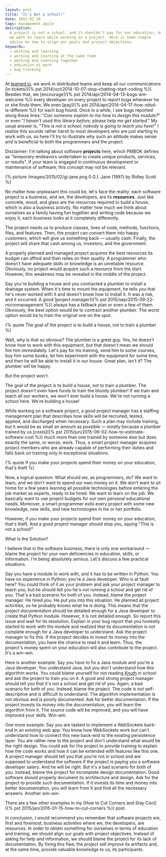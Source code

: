 ```yaml
---
layout: post
title: "It's Not a School!"
date: 2015-02-16
tags: management agile
description:
  A project is not a school, and it shouldn't pay for our education; however,
  we want to learn while working on a project. Here is some simple
  advice on how to align our goals and project objectives.
keywords:
  - working and learning
  - working and learning at the same time
  - working and learning together
  - education at work
  - bug tracking
---
```


At [teamed.io](http://www.teamed.io), we work in distributed teams and
keep all our communications [in tickets]({% pst 2014/oct/2014-10-07-stop-chatting-start-coding %}).
Besides that, we [encourage]({% pst 2014/apr/2014-04-13-bugs-are-welcome %})
every developer on every project to
report bugs whenever he or she finds them. We even
[pay]({% pst 2014/apr/2014-04-17-how-xdsd-is-different %}) for each bug found.
Once in a while, I see bugs reported along these lines: "_Can someone explain
to me how to design this module?_" or even "_I haven't used this library before;
please help me get started_." My usual answer is, "_This is not a school; nobody
is going to teach you here!_" I realize this sounds
rather harsh to most developers who are just starting to work with us, so
here I'll try to illustrate why such an attitude makes sense and is beneficial to both
the programmers and the project.

Disclaimer: I'm talking about software **projects** here, which PMBOK defines
as "_temporary_ endeavors undertaken to create unique
products, services, or results". If your team is engaged in continuous
development or maintenance of software, this concept may not be relevant.

<!--more-->

{% picture /images/2015/02/gi-jane.png 0 G.I. Jane (1997) by Ridley Scott %}

No matter how unpleasant this could be, let's face the reality:
each software project is a business, and we, the developers, are
its **resources**. Just like concrete, wood, and glass are the resources required
to build a house, which is also a business activity. No matter how much we think
about ourselves as a family having fun together and writing code because
we enjoy it, each business looks at it completely differently.

The project needs us to produce classes, lines of code, methods, functions,
files, and features. Then, the project can convert them into happy customers,
which will give us something back &mdash; usually cash. Finally, the project will
share that cash among us, investors, and the government.

A properly planned and managed project acquires the best resources its
budget can afford and then relies on their quality. A programmer who doesn't
have adequate skills or knowledge is an unreliable resource. Obviously,
no project would acquire such a resource from the start. However,
this weakness may be revealed in the middle of the project.

Say you're building a house and you contracted a plumber to install a
drainage system. When it's time to mount the equipment, he tells you
that he's never worked with it and doesn't know how to install it.
It was a risk, and it occurred. A good
[project manager]({% pst 2015/sep/2015-09-22-micromanagement %})
always has a fallback plan
or even a few of them. Obviously, the best option would be to contract another
plumber. The worst option would be to train the original one on the spot.

{% quote The goal of the project is to build a house, not to train a plumber %}

Wait, why is that so obvious? The plumber is a great guy. Yes, he doesn't know
how to work with this equipment, but that doesn't mean we should
fire him immediately. Let's pay for his training, send him to some
courses, buy him some books, let him experiment with the equipment for some
time, and then he will be able to install it in our house. Great plan, isn't it?
The plumber will be happy.

But the project won't.

The goal of the project is to build a house, not to train a plumber. The
project doesn't even have funds to train the bloody plumber! If we train
and teach all our workers, we won't ever build a house. We're not running
a school here. We're building a house!

While working on a software project, a good project manager has a staffing management
plan that describes how skills will be recruited, tested, applied, and
discharged when necessary. Such a plan may include training, but it would be
as small an amount as possible &mdash; mostly because a plumber trained by us
[costs]({% pst 2015/jun/2015-06-02-how-to-estimate-software-cost %}) much
more than one trained by someone else but does exactly the same, or worse, work.
Thus, a smart project manager acquires project members who are already
capable of performing their duties and falls back on training only
in exceptional situations.

{% quote If you make your projects spend their money on your education, that's theft %}

Now, a logical question: What should we, as programmers, do? We want to
learn, and we don't want to spend our own money on it. We don't want to
sit home for a few years learning all possible technologies before entering
the job market as experts, ready to be hired. We want to learn on the job.
We basically want to use project budgets for our own personal educational needs.
Moreover, a smart programmer exits every project with some new knowledge,
new skills, and new technologies in his or her portfolio.

However, if you make your projects spend their money
on your education, that's theft. And a good project manager
should stop you, saying "This is not a school!"

What Is the Solution?

I believe that in the software business, there is only one workaround &mdash; blame the
project for your own deficiencies in education, skills, or information.
I'm being absolutely serious.
Let's discuss a few practical situations.

Say you have a module to work with, and it has to be written in Python. You have
no experience in Python; you're a Java developer. Who is at fault here? You
could think of it as your problem and ask your project manager to teach you, but he should tell
you he's not running a school and get rid of you. That's a bad scenario for both of you. Instead, blame the
project manager. He hired you. He put you into this situation. He planned
all project activities, so he probably knows what he is doing. This means
that the project documentation should be detailed enough for a Java
developer to create that Python module. However, it is not detailed enough. So report
this issue and wait for its resolution. Explain in your bug report that you
honestly started to work with the module and realized that its documentation
is not complete enough for a Java developer to understand. Ask the project manager
to fix this. If the project decides to invest its money into the documentation, you
have the chance to read it and learn. Thus, the project's money spent on your education will
also contribute to the project. It's a win-win.

Here is another example: Say you have to fix a Java module and you're a Java
developer. You understand Java, but you don't understand how this algorithm works.
You could blame yourself for not reading
[Knuth](http://www.amazon.com/gp/product/0321751043/ref=as_li_tl?ie=UTF8&camp=1789&creative=390957&creativeASIN=0321751043&linkCode=as2&tag=yegor256com-20&linkId=FVM7INLX6KAHZV66)
in school and ask the project to train you on it. A good and strong project manager should tell you that it's not a school
and get rid of you. Again, a bad scenario for both of you. Instead,
blame the project. The code is not self-descriptive and is difficult to
understand. The algorithm implementation is not obvious and is poorly documented.
Ask for better documentation. If the project invests its money into
the documentation, you will learn the algorithm from it. The source
code will be improved, and you will have improved your skills. Win-win.

One more example: Say you are tasked to implement a WebSockets back-end in
an existing web app. You know how WebSockets work but can't understand how
to connect this new back-end to the existing persistence layer. You are rather
new to the project and don't understand what would be the right design. You
could ask for the project to provide training to explain how the code works
and how it can be extended with features like this one. A project manager
should tell you that you're not in school and are supposed to understand the
software if the project is paying you a software developer salary. And he will
be right. But it's a bad scenario for both of you. Instead, blame the project
for incomplete design documentation. Good software should properly document
its architecture and design. Ask for the project to provide such documentation.
If it invests its time and money into better documentation, you
will learn from it and find all the necessary answers. Another win-win.

There are a few other examples in my
[How to Cut Corners and Stay Cool]({% pst 2015/jan/2015-01-15-how-to-cut-corners %}) post.

In conclusion, I would recommend you remember that software projects are,
first and foremost, business activities where we, the developers, are resources.
In order to obtain something for ourselves in terms of education and training,
we should align our goals with project objectives. Instead of asking for
help and information, we should blame the project for its lack of
documentation. By fixing this flaw, the project will improve its artifacts
and, at the same time, provide valuable knowledge to us, its participants.
